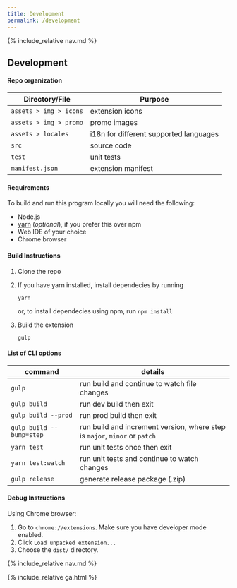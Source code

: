 ```yaml
---
title: Development
permalink: /development 
---
```


{% include_relative nav.md %}

## Development

#### Repo organization

Directory/File | Purpose
--- | ---
`assets > img > icons` | extension icons
`assets > img > promo` | promo images
`assets > locales` | i18n for different supported languages
`src` | source code
`test` | unit tests
`manifest.json` | extension manifest

#### Requirements

To build and run this program locally you will need the following:

-   Node.js
-   [yarn](https://yarnpkg.com/en/) (_optional_), if you prefer this over npm
-   Web IDE of your choice
-   Chrome browser

#### Build Instructions

1) Clone the repo 
2) If you have yarn installed, install dependecies by running
    ```
    yarn
    ``` 
    or, to install dependecies using npm, run `npm install`

3) Build the extension 
    ```
    gulp
    ```   
#### List of CLI options

command | details
------- | -------
`gulp` | run build and continue to watch file changes
`gulp build` |  run dev build then exit
`gulp build --prod` | run prod build then exit
`gulp build --bump=step` | run build and increment version, where step is `major`, `minor` or `patch`   
`yarn test` | run unit tests once then exit
`yarn test:watch` |  run unit tests and continue to watch changes
`gulp release` | generate release package (.zip)

#### Debug Instructions

Using Chrome browser:

1) Go to `chrome://extensions`. Make sure you have developer mode enabled.
2) Click `Load unpacked extension...`
3) Choose the `dist/` directory.


{% include_relative nav.md %}

{% include_relative ga.html %}
